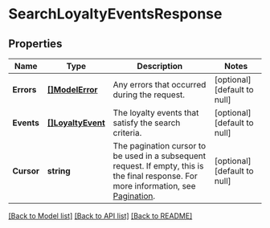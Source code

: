 # SearchLoyaltyEventsResponse

## Properties
Name | Type | Description | Notes
------------ | ------------- | ------------- | -------------
**Errors** | [**[]ModelError**](Error.md) | Any errors that occurred during the request. | [optional] [default to null]
**Events** | [**[]LoyaltyEvent**](LoyaltyEvent.md) | The loyalty events that satisfy the search criteria. | [optional] [default to null]
**Cursor** | **string** | The pagination cursor to be used in a subsequent  request. If empty, this is the final response.  For more information,  see [Pagination](https://developer.squareup.com/docs/basics/api101/pagination). | [optional] [default to null]

[[Back to Model list]](../README.md#documentation-for-models) [[Back to API list]](../README.md#documentation-for-api-endpoints) [[Back to README]](../README.md)

